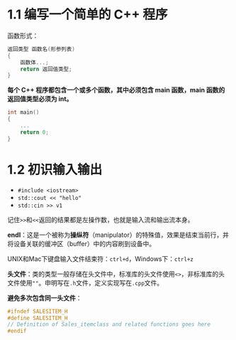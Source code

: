 # 1.1 编写一个简单的 C++ 程序

函数形式：

```cpp
返回类型 函数名(形参列表)
{
	函数体...;
    return 返回值类型;
}
```

**每个 C++ 程序都包含一个或多个函数，其中必须包含 main 函数，main 函数的返回值类型必须为 int。**

```cpp
int main()
{
	...
	return 0;
}
```



# 1.2 初识输入输出

* `#include <iostream>`
* `std::cout << "hello"`
* `std::cin >> v1`

记住`>>`和`<<`返回的结果都是左操作数，也就是输入流和输出流本身。

**endl**：这是一个被称为**操纵符**（manipulator）的特殊值，效果是结束当前行，并将设备关联的缓冲区（buffer）中的内容刷到设备中。

UNIX和Mac下键盘输入文件结束符：`ctrl+d`，Windows下：`ctrl+z`

**头文件**：类的类型一般存储在头文件中，标准库的头文件使用`<>`，非标准库的头文件使用`""`。申明写在`.h`文件，定义实现写在`.cpp`文件。

**避免多次包含同一头文件**：

```cpp
#ifndef SALESITEM_H
#define SALESITEM_H
// Definition of Sales_itemclass and related functions goes here
#endif
```

